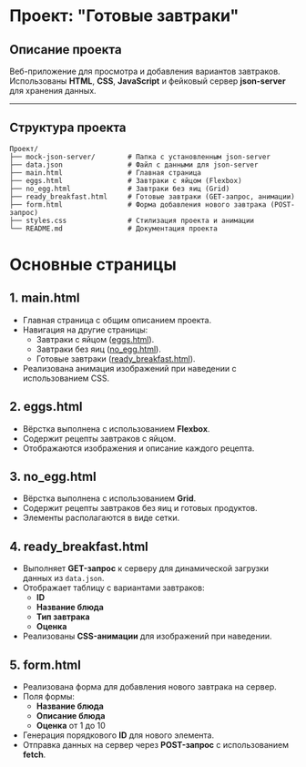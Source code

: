 # Проект: "Готовые завтраки"

## Описание проекта
Веб-приложение для просмотра и добавления вариантов завтраков. Использованы **HTML**, **CSS**, **JavaScript** и фейковый сервер **json-server** для хранения данных.

---

## Структура проекта

```plaintext
Проект/
├── mock-json-server/        # Папка с установленным json-server
├── data.json                # Файл с данными для json-server
├── main.html                # Главная страница
├── eggs.html                # Завтраки с яйцом (Flexbox)
├── no_egg.html              # Завтраки без яиц (Grid)
├── ready_breakfast.html     # Готовые завтраки (GET-запрос, анимации)
├── form.html                # Форма добавления нового завтрака (POST-запрос)
├── styles.css               # Стилизация проекта и анимации
└── README.md                # Документация проекта
```
# Основные страницы

## 1. main.html
- Главная страница с общим описанием проекта.
- Навигация на другие страницы:
  - Завтраки с яйцом ([eggs.html](eggs.html)).
  - Завтраки без яиц ([no_egg.html](no_egg.html)).
  - Готовые завтраки ([ready_breakfast.html](ready_breakfast.html)).
- Реализована анимация изображений при наведении с использованием CSS.

## 2. eggs.html
- Вёрстка выполнена с использованием **Flexbox**.
- Содержит рецепты завтраков с яйцом.
- Отображаются изображения и описание каждого рецепта.

## 3. no_egg.html
- Вёрстка выполнена с использованием **Grid**.
- Содержит рецепты завтраков без яиц и готовых продуктов.
- Элементы располагаются в виде сетки.

## 4. ready_breakfast.html
- Выполняет **GET-запрос** к серверу для динамической загрузки данных из `data.json`.
- Отображает таблицу с вариантами завтраков:
  - **ID**
  - **Название блюда**
  - **Тип завтрака**
  - **Оценка**
- Реализованы **CSS-анимации** для изображений при наведении.

## 5. form.html
- Реализована форма для добавления нового завтрака на сервер.
- Поля формы:
  - **Название блюда**
  - **Описание блюда**
  - **Оценка** от 1 до 10
- Генерация порядкового **ID** для нового элемента.
- Отправка данных на сервер через **POST-запрос** с использованием **fetch**.

